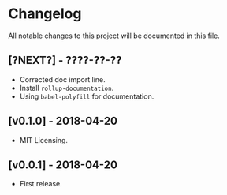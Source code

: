 # Changelog

All notable changes to this project will be documented in this file.

## [?NEXT?] - ????-??-??

- Corrected doc import line.
- Install `rollup-documentation`.
- Using `babel-polyfill` for documentation.

## [v0.1.0] - 2018-04-20

- MIT Licensing.

## [v0.0.1] - 2018-04-20

- First release.
